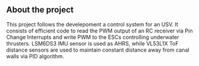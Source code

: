 ## About the project
This project follows the develepoment a control system for an USV. It consists of efficient code to read the PWM output of an RC receiver via Pin Change Interrupts and write PWM to the ESCs controlling underwater thrusters. LSM6DS3 IMU sensor is used as AHRS, while VL53L1X ToF distance sensors are used to maintain constant distance away from canal walls via PID algorithm.

